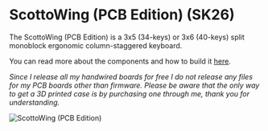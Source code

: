 # ScottoWing (PCB Edition) (SK26)

The ScottoWing (PCB Edition) is a 3x5 (34-keys) or 3x6 (40-keys) split monoblock ergonomic column-staggered keyboard.

You can read more about the components and how to build it [here](https://scottokeebs.com/blogs/keyboards/scottowing-pcb-keyboard).

_Since I release all my handwired boards for free I do not release any files for my PCB boards other than firmware. Please be aware that the only way to get a 3D printed case is by purchasing one through me, thank you for understanding._

![ScottoWing (PCB Edition)](https://github.com/joe-scotto/scottokeebs/assets/8194147/b8789f9d-010c-4c1e-a536-ae3c7541940b)
